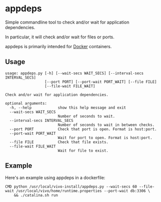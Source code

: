 # appdeps
Simple commandline tool to check and/or wait for application dependencies.

In particular, it will check and/or wait for files or ports.

appdeps is primarily intended for [Docker](https://www.docker.com/) containers.

## Usage
```
usage: appdeps.py [-h] [--wait-secs WAIT_SECS] [--interval-secs INTERVAL_SECS]
                  [--port PORT] [--port-wait PORT_WAIT] [--file FILE]
                  [--file-wait FILE_WAIT]

Check and/or wait for application dependencies.

optional arguments:
  -h, --help            show this help message and exit
  --wait-secs WAIT_SECS
                        Number of seconds to wait.
  --interval-secs INTERVAL_SECS
                        Number of seconds to wait in between checks.
  --port PORT           Check that port is open. Format is host:port.
  --port-wait PORT_WAIT
                        Wait for port to open. Format is host:port.
  --file FILE           Check that file exists.
  --file-wait FILE_WAIT
                        Wait for file to exist.
```

## Example
Here's an example using appdeps in a dockerfile:
```
CMD python /usr/local/vivo-install/appdeps.py --wait-secs 60 --file-wait /usr/local/vivo/home/runtime.properties --port-wait db:3306 \
    && ./catalina.sh run
```
